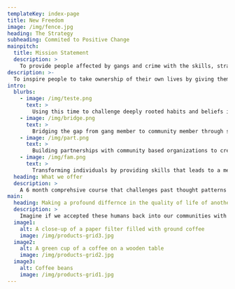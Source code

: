 ```yaml
---
templateKey: index-page
title: New Freedom
image: /img/fence.jpg
heading: The Strategy
subheading: Commited to Positive Change
mainpitch:
  title: Mission Statement
  description: >
    To provide people affected by gangs and crime with the skills, strategies, support, and resources to continue on the path of redemption, healing, and positive change
description: >-
  To inspire people to take ownership of their own lives by giving them the space and opportunity to learn a new way to live. This is accomplished through volunteering our time and energy in supporting others who are committed to positive change and seeking a better life. The members of New Freedom bring passion, commitment, honesty, and a desire to build the relationship between the people of the community and the people at Twin Rivers for a safer community
intro:
  blurbs:
    - image: /img/teste.png
      text: >
        Using this time to challenge deeply rooted habits and beliefs in order to begin a new freedom
    - image: /img/bridge.png
      text: >
        Bridging the gap from gang member to community member through stategic introspection
    - image: /img/part.png
      text: >
        Building partnerships with community based organizations to create paths for individuals to succeed
    - image: /img/fam.png
      text: >
        Transforming individuals by providing skills that leads to a meaningful lives
  heading: What we offer
  description: >
    A 6 month comprehsive course that challenges past thought patterns and beliefs
main:
  heading: Making a profound differnce in the quality of life of another human being
  description: >
    Imagine if we accepted these humans back into our communities with open arms
  image1:
    alt: A close-up of a paper filter filled with ground coffee
    image: /img/products-grid3.jpg
  image2:
    alt: A green cup of a coffee on a wooden table
    image: /img/products-grid2.jpg
  image3:
    alt: Coffee beans
    image: /img/products-grid1.jpg
---
```

